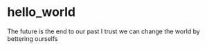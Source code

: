 # hello_world
The future is the end to our past
I trust we can change the world by bettering ourselfs 
